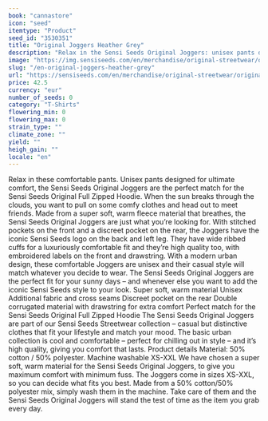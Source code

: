 ```yaml
---
book: "cannastore"
icon: "seed"
itemtype: "Product"
seed_id: "3530351"
title: "Original Joggers Heather Grey"
description: "Relax in the Sensi Seeds Original Joggers: unisex pants designed for ultimate comfort. Buy online now!"
image: "https://img.sensiseeds.com/en/merchandise/original-streetwear/original-joggers-heather-grey-image.png"
slug: "/en-original-joggers-heather-grey"
url: "https://sensiseeds.com/en/merchandise/original-streetwear/original-joggers-heather-grey?a_aid=cannastore"
price: 42.5
currency: "eur"
number_of_seeds: 0
category: "T-Shirts"
flowering_min: 0
flowering_max: 0
strain_type: ""
climate_zone: ""
yield: ""
heigh_gain: ""
locale: "en"
---
```

Relax in these comfortable pants. Unisex pants designed for ultimate comfort, the Sensi Seeds Original Joggers are the perfect match for the Sensi Seeds Original Full Zipped Hoodie. When the sun breaks through the clouds, you want to pull on some comfy clothes and head out to meet friends. Made from a super soft, warm fleece material that breathes, the Sensi Seeds Original Joggers are just what you’re looking for. With stitched pockets on the front and a discreet pocket on the rear, the Joggers have the iconic Sensi Seeds logo on the back and left leg. They have wide ribbed cuffs for a luxuriously comfortable fit and they’re high quality too, with embroidered labels on the front and drawstring. With a modern urban design, these comfortable Joggers are unisex and their casual style will match whatever you decide to wear. The Sensi Seeds Original Joggers are the perfect fit for your sunny days – and whenever else you want to add the iconic Sensi Seeds style to your look. Super soft, warm material Unisex Additional fabric and cross seams Discreet pocket on the rear Double corrugated material with drawstring for extra comfort Perfect match for the Sensi Seeds Original Full Zipped Hoodie The Sensi Seeds Original Joggers are part of our Sensi Seeds Streetwear collection – casual but distinctive clothes that fit your lifestyle and match your mood. The basic urban collection is cool and comfortable – perfect for chilling out in style – and it’s high quality, giving you comfort that lasts. Product details Material: 50% cotton / 50% polyester. Machine washable XS-XXL We have chosen a super soft, warm material for the Sensi Seeds Original Joggers, to give you maximum comfort with minimum fuss. The Joggers come in sizes XS-XXL, so you can decide what fits you best. Made from a 50% cotton/50% polyester mix, simply wash them in the machine. Take care of them and the Sensi Seeds Original Joggers will stand the test of time as the item you grab every day.
